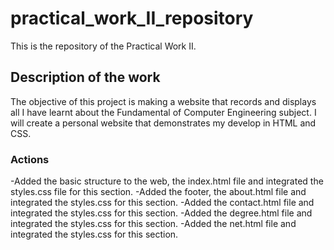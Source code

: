 # practical_work_II_repository
This is the repository of the Practical Work II.

## Description of the work 
The objective of this project is making a website that records and displays all I have learnt about the Fundamental of Computer Engineering subject. I will create a personal website that demonstrates my develop in HTML and CSS.

### Actions
-Added the basic structure to the web, the index.html file and integrated the styles.css file for this section.
-Added the footer, the about.html file and integrated the styles.css for this section.
-Added the contact.html file and integrated the styles.css for this section.
-Added the degree.html file and integrated the styles.css for this section.
-Added the net.html file and integrated the styles.css for this section.